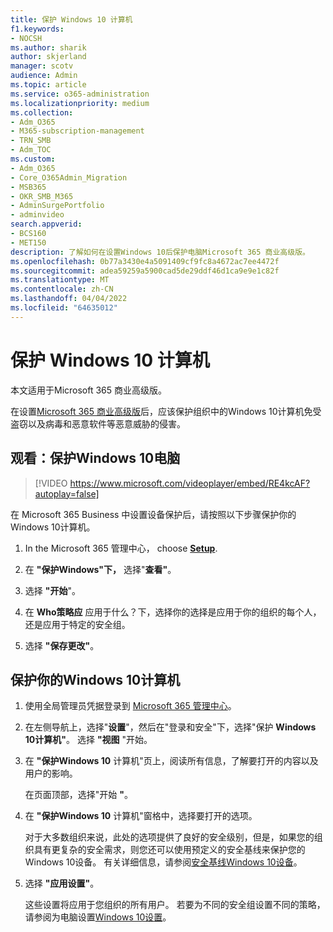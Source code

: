 ```yaml
---
title: 保护 Windows 10 计算机
f1.keywords:
- NOCSH
ms.author: sharik
author: skjerland
manager: scotv
audience: Admin
ms.topic: article
ms.service: o365-administration
ms.localizationpriority: medium
ms.collection:
- Adm_O365
- M365-subscription-management
- TRN_SMB
- Adm_TOC
ms.custom:
- Adm_O365
- Core_O365Admin_Migration
- MSB365
- OKR_SMB_M365
- AdminSurgePortfolio
- adminvideo
search.appverid:
- BCS160
- MET150
description: 了解如何在设置Windows 10后保护电脑Microsoft 365 商业高级版。
ms.openlocfilehash: 0b77a3430e4a5091409cf9fc8a4672ac7ee4472f
ms.sourcegitcommit: adea59259a5900cad5de29ddf46d1ca9e9e1c82f
ms.translationtype: MT
ms.contentlocale: zh-CN
ms.lasthandoff: 04/04/2022
ms.locfileid: "64635012"
---
```

# <a name="secure-windows-10-computers"></a>保护 Windows 10 计算机

本文适用于Microsoft 365 商业高级版。

在设置[Microsoft 365 商业高级版](business-set-up.md)后，应该保护组织中的Windows 10计算机免受盗窃以及病毒和恶意软件等恶意威胁的侵害。

## <a name="watch-secure-your-windows-10-pcs"></a>观看：保护Windows 10电脑

> [!VIDEO https://www.microsoft.com/videoplayer/embed/RE4kcAF?autoplay=false]

在 Microsoft 365 Business 中设置设备保护后，请按照以下步骤保护你的Windows 10计算机。

1. In the Microsoft 365 管理中心， choose <a href="https://go.microsoft.com/fwlink/p/?linkid=2171997" target="_blank">**Setup**</a>.

2. 在 **"保护Windows"下，** 选择"**查看"**。

3. 选择 **"开始**"。

4. 在 **Who策略应** 应用于什么？下，选择你的选择是应用于你的组织的每个人，还是应用于特定的安全组。

5. 选择  **"保存更改"**。

## <a name="to-secure-your-windows-10-computers"></a>保护你的Windows 10计算机

1. 使用全局管理员凭据登录到 [Microsoft 365 管理中心](https://admin.microsoft.com)。 

2. 在左侧导航上，选择"**设置**"，然后在"登录和安全"下，选择"保护 **Windows 10计算机"**。 选择 **"视图** "开始。

3. 在 **"保护Windows 10** 计算机"页上，阅读所有信息，了解要打开的内容以及用户的影响。

    在页面顶部，选择"开始 **"**。

4. 在 **"保护Windows 10** 计算机"窗格中，选择要打开的选项。 
    
    对于大多数组织来说，此处的选项提供了良好的安全级别，但是，如果您的组织具有更复杂的安全需求，则您还可以使用预定义的安全基线来保护您的 Windows 10设备。 有关详细信息，请参阅[安全基线Windows 10设备](/mem/intune/protect/security-baselines)。   

5. 选择 **"应用设置"**。

    这些设置将应用于您组织的所有用户。 若要为不同的安全组设置不同的策略，请参阅为电脑设置[Windows 10设置](../../business-premium/m365bp-protection-settings-for-windows-10-pcs.md)。
